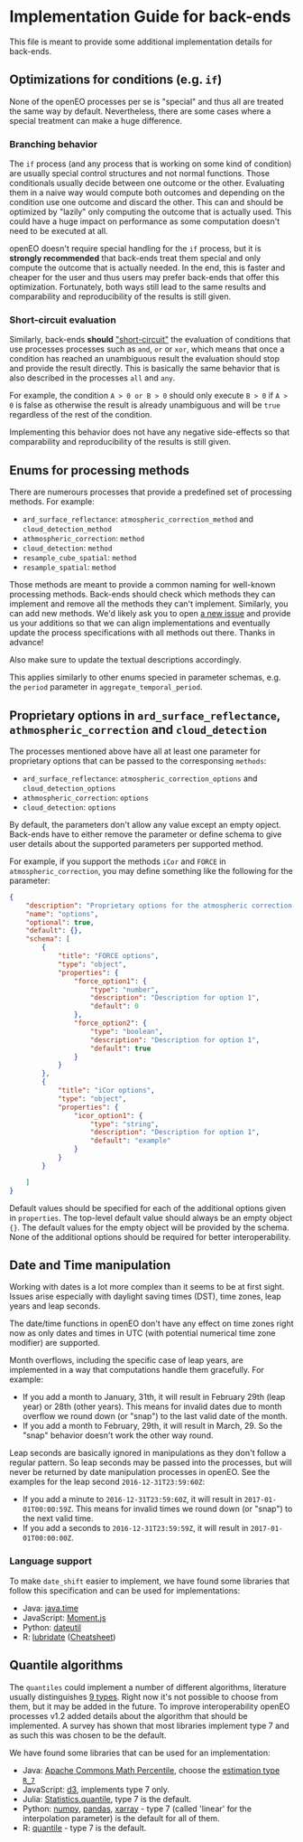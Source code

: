 # Implementation Guide for back-ends

This file is meant to provide some additional implementation details for back-ends.

## Optimizations for conditions (e.g. `if`)

None of the openEO processes per se is "special" and thus all are treated the same way by default.
Nevertheless, there are some cases where a special treatment can make a huge difference.

### Branching behavior

The `if` process (and any process that is working on some kind of condition) are usually
special control structures and not normal functions. Those conditionals usually decide between
one outcome or the other. Evaluating them in a naive way would compute both outcomes and depending
on the condition use one outcome and discard the other.
This can and should be optimized by "lazily" only computing the outcome that is actually used.
This could have a huge impact on performance as some computation doesn't need to be executed at all.

openEO doesn't require special handling for the `if` process, but it is **strongly recommended**
that back-ends treat them special and only compute the outcome that is actually needed.
In the end, this is faster and cheaper for the user and thus users may prefer back-ends
that offer this optimization. Fortunately, both ways still lead to the same results
and comparability and reproducibility of the results is still given.

### Short-circuit evaluation

Similarly, back-ends **should** ["short-circuit"](https://en.wikipedia.org/wiki/Short-circuit_evaluation)
the evaluation of conditions that use processes processes such as `and`, `or` or `xor`,
which means that once a condition has reached an unambiguous result
the evaluation should stop and provide the result directly.
This is basically the same behavior that is also described in the processes `all` and `any`.

For example, the condition `A > 0 or B > 0` should only execute `B > 0` if `A > 0` is false as
otherwise the result is already unambiguous and will be `true` regardless of the rest of the 
condition.

Implementing this behavior does not have any negative side-effects so that 
comparability and reproducibility of the results is still given.

## Enums for processing methods

There are numerours processes that provide a predefined set of processing methods.
For example:
- `ard_surface_reflectance`: `atmospheric_correction_method` and `cloud_detection_method`
- `athmospheric_correction`: `method`
- `cloud_detection`: `method`
- `resample_cube_spatial`: `method`
- `resample_spatial`: `method`

Those methods are meant to provide a common naming for well-known processing methods.
Back-ends should check which methods they can implement and remove all the methods
they can't implement. Similarly, you can add new methods. We'd likely ask you to
open [a new issue](https://github.com/Open-EO/openeo-processes/issues) and provide
us your additions so that we can align implementations and eventually update the
process specifications with all methods out there. Thanks in advance!

Also make sure to update the textual descriptions accordingly.

This applies similarly to other enums specied in parameter schemas, e.g. the
`period` parameter in `aggregate_temporal_period`.

## Proprietary options in `ard_surface_reflectance`, `athmospheric_correction` and `cloud_detection`

The processes mentioned above have all at least one parameter for proprietary
options that can be passed to the corresponsing `methods`:
- `ard_surface_reflectance`: `atmospheric_correction_options` and `cloud_detection_options`
- `athmospheric_correction`: `options`
- `cloud_detection`: `options`

By default, the parameters don't allow any value except an empty opject.
Back-ends have to either remove the parameter or define schema to give user 
details about the supported parameters per supported method.

For example, if you support the methods `iCor` and `FORCE` in `atmospheric_correction`,
you may define something like the following for the parameter:

```json
{
	"description": "Proprietary options for the atmospheric correction method.",
	"name": "options",
	"optional": true,
	"default": {},
	"schema": [
		{
			"title": "FORCE options",
			"type": "object",
			"properties": {
				"force_option1": {
					"type": "number",
					"description": "Description for option 1",
					"default": 0
				},
				"force_option2": {
					"type": "boolean",
					"description": "Description for option 1",
					"default": true
				}
			}
		},
		{
			"title": "iCor options",
			"type": "object",
			"properties": {
				"icor_option1": {
					"type": "string",
					"description": "Description for option 1",
					"default": "example"
				}
			}
		}

	]
}
```

Default values should be specified for each of the additional options given in `properties`.
The top-level default value should always be an empty object `{}`. The default values for the empty object will be provided by the schema.
None of the additional options should be required for better interoperability.

## Date and Time manipulation

Working with dates is a lot more complex than it seems to be at first sight. Issues arise especially with daylight saving times (DST), time zones, leap years and leap seconds.

The date/time functions in openEO don't have any effect on time zones right now as only dates and times in UTC (with potential numerical time zone modifier) are supported.

Month overflows, including the specific case of leap years, are implemented in a way that computations handle them gracefully. For example:

- If you add a month to January, 31th, it will result in February 29th (leap year) or 28th (other years). This means for invalid dates due to month overflow we round down (or "snap") to the last valid date of the month.
- If you add a month to February, 29th, it will result in March, 29. So the "snap" behavior doesn't work the other way round.

Leap seconds are basically ignored in manipulations as they don't follow a regular pattern. So leap seconds may be passed into the processes, but will never be returned by date manipulation processes in openEO. See the examples for the leap second `2016-12-31T23:59:60Z`:

- If you add a minute to `2016-12-31T23:59:60Z`, it will result in `2017-01-01T00:00:59Z`. This means for invalid times we round down (or "snap") to the next valid time.
- If you add a seconds to `2016-12-31T23:59:59Z`, it will result in `2017-01-01T00:00:00Z`.

### Language support

To make `date_shift` easier to implement, we have found some libraries that follow this specification and can be used for implementations:

- Java: [java.time](https://docs.oracle.com/javase/8/docs/api/java/time/package-summary.html)
- JavaScript: [Moment.js](https://momentjs.com/)
- Python: [dateutil](https://dateutil.readthedocs.io/en/stable/index.html)
- R: [lubridate](https://lubridate.tidyverse.org/) ([Cheatsheet](https://rawgit.com/rstudio/cheatsheets/master/lubridate.pdf))

## Quantile algorithms

The `quantiles` could implement a number of different algorithms, literature usually distinguishes [9 types](https://en.wikipedia.org/wiki/Quantile#Estimating_quantiles_from_a_sample).
Right now it's not possible to choose from them, but it may be added in the future.
To improve interoperability openEO processes v1.2 added details about the algorithm that should be implemented.
A survey has shown that most libraries implement type 7 and as such this was chosen to be the default.

We have found some libraries that can be used for an implementation:
- Java: [Apache Commons Math Percentile](http://commons.apache.org/proper/commons-math/javadocs/api-3.6/org/apache/commons/math3/stat/descriptive/rank/Percentile.html), choose the [estimation type `R_7`](http://commons.apache.org/proper/commons-math/javadocs/api-3.6/org/apache/commons/math3/stat/descriptive/rank/Percentile.EstimationType.html#R_7)
- JavaScript: [d3](https://github.com/d3/d3-array/blob/v2.8.0/README.md#quantile), implements type 7 only.
- Julia: [Statistics.quantile](https://docs.julialang.org/en/v1/stdlib/Statistics/#Statistics.quantile!), type 7 is the default.
- Python: [numpy](https://numpy.org/doc/stable/reference/generated/numpy.quantile.html), [pandas](https://pandas.pydata.org/docs/reference/api/pandas.DataFrame.quantile.html), [xarray](http://xarray.pydata.org/en/stable/generated/xarray.DataArray.quantile.html) - type 7 (called 'linear' for the interpolation parameter) is the default for all of them. 
- R: [quantile](https://stat.ethz.ch/R-manual/R-patched/library/stats/html/quantile.html) - type 7 is the default.
